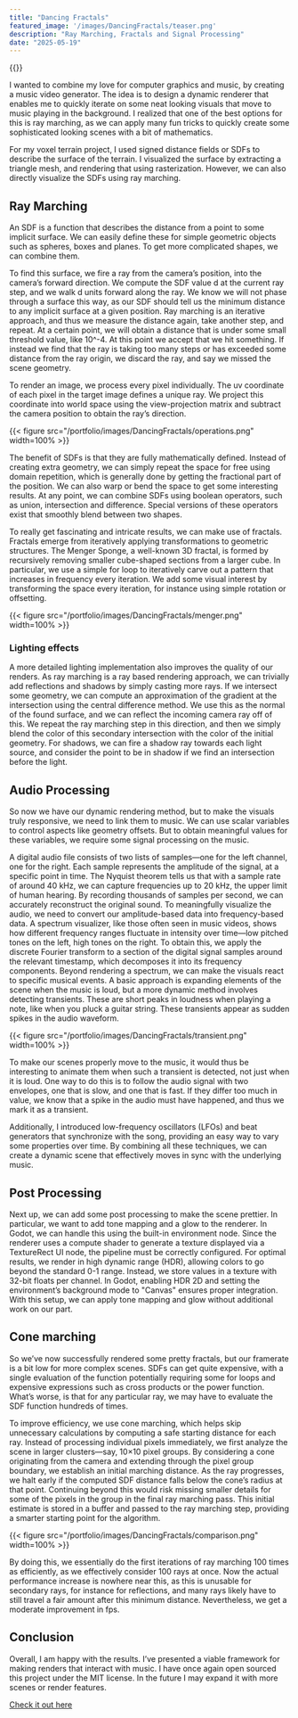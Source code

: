 ```yaml
---
title: "Dancing Fractals"
featured_image: '/images/DancingFractals/teaser.png'
description: "Ray Marching, Fractals and Signal Processing"
date: "2025-05-19"
---
```


{{<youtube Dz2Hm5ThNFw>}}
  
I wanted to combine my love for computer graphics and music, by creating a music video generator. The idea is to design a dynamic renderer that enables me to quickly iterate on some neat looking visuals that move to music playing in the background. I realized that one of the best options for this is ray marching, as we can apply many fun tricks to quickly create some sophisticated looking scenes with a bit of mathematics.

For my voxel terrain project, I used signed distance fields or SDFs to describe the surface of the terrain. I visualized the surface by extracting a triangle mesh, and rendering  that using rasterization. However, we can also directly visualize the SDFs using ray marching.

## Ray Marching
An SDF is a function that describes the distance from a point to some implicit surface. We can easily define these for simple geometric objects such as spheres, boxes and planes. To get more complicated shapes, we can combine them.

To find this surface, we fire a ray from the camera’s position, into the camera’s forward direction. We compute the SDF value d at the current ray step, and we walk d units forward along the ray. We know we will not phase through a surface this way, as our SDF should tell us the minimum distance to any implicit surface at a given position. Ray marching is an iterative approach, and thus we measure the distance again, take another step, and repeat. At a certain point, we will obtain a distance that is under some small threshold value, like 10^-4. At this point we accept that we hit something. 
If instead we find that the ray is taking too many steps or has exceeded some distance from the ray origin, we discard the ray, and say we missed the scene geometry.

To render an image, we process every pixel individually. The uv coordinate of each pixel in the target image defines a unique ray. We project this coordinate into world space using the view-projection matrix and subtract the camera position to obtain the ray’s direction.

{{< figure src="/portfolio/images/DancingFractals/operations.png" width=100% >}}

The benefit of SDFs is that they are fully mathematically defined. Instead of creating extra geometry, we can simply repeat the space for free using domain repetition, which is generally done by getting the fractional part of the position. We can also warp or bend the space to get some interesting results. At any point, we can combine SDFs using boolean operators, such as union, intersection and difference. Special versions of these operators exist that smoothly blend between two shapes.

To really get fascinating and intricate results, we can make use of fractals.
Fractals emerge from iteratively applying transformations to geometric structures. The Menger Sponge, a well-known 3D fractal, is formed by recursively removing smaller cube-shaped sections from a larger cube. In particular, we use a simple for loop to iteratively carve out a pattern that increases in frequency every iteration. We add some visual interest by transforming the space every iteration, for instance using simple rotation or offsetting.

{{< figure src="/portfolio/images/DancingFractals/menger.png" width=100% >}}

### Lighting effects

A more detailed lighting implementation also improves the quality of our renders.
As ray marching is a ray based rendering approach, we can trivially add reflections and shadows by simply casting more rays. If we intersect some geometry, we can compute an approximation of the gradient at the intersection using the central difference method. We use this as the normal of the found surface, and we can reflect the incoming camera ray off of this. We repeat the ray marching step in this direction, and then we simply blend the color of this secondary intersection with the color of the initial geometry. For shadows, we can fire a shadow ray towards each light source, and consider the point to be in shadow if we find an intersection before the light. 

## Audio Processing
So now we have our dynamic rendering method, but to make the visuals truly responsive, we need to link them to music. We can use scalar variables to control aspects like geometry offsets. But to obtain meaningful values for these variables, we require some signal processing on the music.

A digital audio file consists of two lists of samples—one for the left channel, one for the right. Each sample represents the amplitude of the signal, at a specific point in time. The Nyquist theorem tells us that with a sample rate of around 40 kHz, we can capture frequencies up to 20 kHz, the upper limit of human hearing. By recording thousands of samples per second, we can accurately reconstruct the original sound.
To meaningfully visualize the audio, we need to convert our amplitude-based data into frequency-based data. A spectrum visualizer, like those often seen in music videos, shows how different frequency ranges fluctuate in intensity over time—low pitched tones on the left, high tones on the right. To obtain this, we apply the discrete Fourier transform to a section of the digital signal samples around the relevant timestamp, which decomposes it into its frequency components. 
Beyond rendering a spectrum, we can make the visuals react to specific musical events. A basic approach is expanding elements of the scene when the music is loud, but a more dynamic method involves detecting transients. These are short peaks in loudness when playing a note, like when you pluck a guitar string. These transients appear as sudden spikes in the audio waveform.

{{< figure src="/portfolio/images/DancingFractals/transient.png" width=100% >}}

To make our scenes properly move to the music, it would thus be interesting to animate them when such a transient is detected, not just when it is loud. One way to do this is to follow the audio signal with two envelopes, one that is slow, and one that is fast. If they differ too much in value, we know that a spike in the audio must have happened, and thus we mark it as a transient.

Additionally, I introduced low-frequency oscillators (LFOs) and beat generators that synchronize with the song, providing an easy way to vary some properties over time. 
By combining all these techniques, we can create a dynamic scene that effectively moves in sync with the underlying music.


## Post Processing

Next up, we can add some post processing to make the scene prettier. In particular, we want to add tone mapping and a glow to the renderer. In Godot, we can handle this using the built-in environment node. Since the renderer uses a compute shader to generate a texture displayed via a TextureRect UI node, the pipeline must be correctly configured. For optimal results, we render in high dynamic range (HDR), allowing colors to go beyond the standard 0-1 range. Instead, we store values in a texture with 32-bit floats per channel. In Godot, enabling HDR 2D and setting the environment’s background mode to "Canvas" ensures proper integration. With this setup, we can apply tone mapping and glow without additional work on our part.


## Cone marching
So we’ve now successfully rendered some pretty fractals, but our framerate is a bit low for more complex scenes. SDFs can get quite expensive, with a single evaluation of the function potentially requiring some for loops and expensive expressions such as cross products or the power function. What’s worse, is that for any particular ray, we may have to evaluate the SDF function hundreds of times.

To improve efficiency, we use cone marching, which helps skip unnecessary calculations by computing a safe starting distance for each ray. Instead of processing individual pixels immediately, we first analyze the scene in larger clusters—say, 10×10 pixel groups. By considering a cone originating from the camera and extending through the pixel group boundary, we establish an initial marching distance. As the ray progresses, we halt early if the computed SDF distance falls below the cone’s radius at that point. Continuing beyond this would risk missing smaller details for some of the pixels in the group in the final ray marching pass. This initial estimate is stored in a buffer and passed to the ray marching step, providing a smarter starting point for the algorithm. 

{{< figure src="/portfolio/images/DancingFractals/comparison.png" width=100% >}}

By doing this, we essentially do the first iterations of ray marching 100 times as efficiently, as we effectively consider 100 rays at once. Now the actual performance increase is nowhere near this, as this is unusable for secondary rays, for instance for reflections, and many rays likely have to still travel a fair amount after this minimum distance. Nevertheless, we get a moderate improvement in fps. 

## Conclusion
Overall, I am happy with the results. I’ve presented a viable framework for making renders that interact with music. I have once again open sourced this project under the MIT license. In the future I may expand it with more scenes or render features.


[Check it out here](https://github.com/JorisAR/MusicVideoGenerator)

